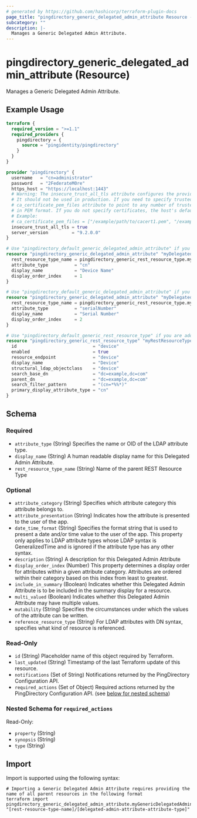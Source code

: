 ```yaml
---
# generated by https://github.com/hashicorp/terraform-plugin-docs
page_title: "pingdirectory_generic_delegated_admin_attribute Resource - terraform-provider-pingdirectory"
subcategory: ""
description: |-
  Manages a Generic Delegated Admin Attribute.
---
```


# pingdirectory_generic_delegated_admin_attribute (Resource)

Manages a Generic Delegated Admin Attribute.

## Example Usage

```terraform
terraform {
  required_version = ">=1.1"
  required_providers {
    pingdirectory = {
      source = "pingidentity/pingdirectory"
    }
  }
}

provider "pingdirectory" {
  username   = "cn=administrator"
  password   = "2FederateM0re"
  https_host = "https://localhost:1443"
  # Warning: The insecure_trust_all_tls attribute configures the provider to trust any certificate presented by the PingDirectory server.
  # It should not be used in production. If you need to specify trusted CA certificates, use the
  # ca_certificate_pem_files attribute to point to any number of trusted CA certificate files
  # in PEM format. If you do not specify certificates, the host's default root CA set will be used.
  # Example:
  # ca_certificate_pem_files = ["/example/path/to/cacert1.pem", "/example/path/to/cacert2.pem"]
  insecure_trust_all_tls = true
  server_version         = "9.2.0.0"
}

# Use "pingdirectory_default_generic_delegated_admin_attribute" if you are adopting existing configuration from the PingDirectory server into Terraform
resource "pingdirectory_generic_delegated_admin_attribute" "myDelegatedAdminAttributeDevice" {
  rest_resource_type_name = pingdirectory_generic_rest_resource_type.myRestResourceTypeDevice.id
  attribute_type          = "cn"
  display_name            = "Device Name"
  display_order_index     = 1
}

# Use "pingdirectory_default_generic_delegated_admin_attribute" if you are adopting existing configuration from the PingDirectory server into Terraform
resource "pingdirectory_generic_delegated_admin_attribute" "myDelegatedAdminAttributeSerialNumber" {
  rest_resource_type_name = pingdirectory_generic_rest_resource_type.myRestResourceTypeDevice.id
  attribute_type          = "serialNumber"
  display_name            = "Serial Number"
  display_order_index     = 2
}

# Use "pingdirectory_default_generic_rest_resource_type" if you are adopting existing configuration from the PingDirectory server into Terraform
resource "pingdirectory_generic_rest_resource_type" "myRestResourceTypeDevice" {
  id                             = "device"
  enabled                        = true
  resource_endpoint              = "device"
  display_name                   = "Device"
  structural_ldap_objectclass    = "device"
  search_base_dn                 = "dc=example,dc=com"
  parent_dn                      = "dc=example,dc=com"
  search_filter_pattern          = "(cn=*%%*)"
  primary_display_attribute_type = "cn"
}
```

<!-- schema generated by tfplugindocs -->
## Schema

### Required

- `attribute_type` (String) Specifies the name or OID of the LDAP attribute type.
- `display_name` (String) A human readable display name for this Delegated Admin Attribute.
- `rest_resource_type_name` (String) Name of the parent REST Resource Type

### Optional

- `attribute_category` (String) Specifies which attribute category this attribute belongs to.
- `attribute_presentation` (String) Indicates how the attribute is presented to the user of the app.
- `date_time_format` (String) Specifies the format string that is used to present a date and/or time value to the user of the app. This property only applies to LDAP attribute types whose LDAP syntax is GeneralizedTime and is ignored if the attribute type has any other syntax.
- `description` (String) A description for this Delegated Admin Attribute
- `display_order_index` (Number) This property determines a display order for attributes within a given attribute category. Attributes are ordered within their category based on this index from least to greatest.
- `include_in_summary` (Boolean) Indicates whether this Delegated Admin Attribute is to be included in the summary display for a resource.
- `multi_valued` (Boolean) Indicates whether this Delegated Admin Attribute may have multiple values.
- `mutability` (String) Specifies the circumstances under which the values of the attribute can be written.
- `reference_resource_type` (String) For LDAP attributes with DN syntax, specifies what kind of resource is referenced.

### Read-Only

- `id` (String) Placeholder name of this object required by Terraform.
- `last_updated` (String) Timestamp of the last Terraform update of this resource.
- `notifications` (Set of String) Notifications returned by the PingDirectory Configuration API.
- `required_actions` (Set of Object) Required actions returned by the PingDirectory Configuration API. (see [below for nested schema](#nestedatt--required_actions))

<a id="nestedatt--required_actions"></a>
### Nested Schema for `required_actions`

Read-Only:

- `property` (String)
- `synopsis` (String)
- `type` (String)

## Import

Import is supported using the following syntax:

```shell
# Importing a Generic Delegated Admin Attribute requires providing the name of all parent resources in the following format
terraform import pingdirectory_generic_delegated_admin_attribute.myGenericDelegatedAdminAttribute "[rest-resource-type-name]/[delegated-admin-attribute-attribute-type]"
```
